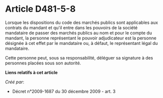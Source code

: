 # Article D481-5-8

Lorsque les dispositions du code des marchés publics sont applicables aux contrats du mandant et qu'il entre dans les
pouvoirs de la société mandataire de passer des marchés publics au nom et pour le compte du mandant, la personne représentant
le pouvoir adjudicateur est la personne désignée à cet effet par le mandataire ou, à défaut, le représentant légal du
mandataire. 

Cette personne peut, sous sa responsabilité, déléguer sa signature à des personnes placées sous son autorité.

**Liens relatifs à cet article**

_Créé par_:

  - Décret n°2009-1687 du 30 décembre 2009 - art. 3

